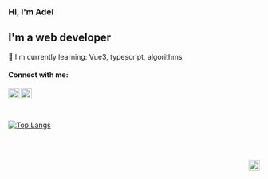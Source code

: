 ### Hi, i'm Adel

## I'm a web developer
:open_book: I'm currently learning: Vue3, typescript, algorithms


#### Connect with me:

[<img align="left" alt="Telegram" width="22px" src="https://raw.githubusercontent.com/chickenfoot88/chickenfoot88/master/assets/telegram.svg"/>][telegram]
[<img align="left" alt="VK" width="22px" src="https://raw.githubusercontent.com/chickenfoot88/chickenfoot88/master/assets/vk.svg"/>][vkontakte]

<br/>
<br/>
<br/>

[![Top Langs](https://github-readme-stats.vercel.app/api/top-langs/?username=chickenfoot88&layout=compact)](https://github.com/chickenfoot88)

<!-- ![willianrod's wakatime stats](https://github-readme-stats.vercel.app/api/wakatime?username=chickenfoot88) -->

<br/>
<br/>

[<img align="right" width="22px" src="https://raw.githubusercontent.com/chickenfoot88/chickenfoot88/master/assets/chickenfoot.png"/>](https://en.wikipedia.org/wiki/Chickenfoot)

[website]: https://adel-ismagilov.ru
[telegram]: https://t.me/chickenfoot88
[vkontakte]: https://vk.com/chickenfoot88